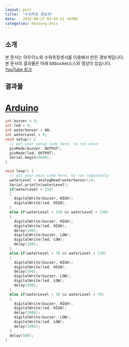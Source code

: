 ```yaml
---
layout: post
title:  "수위측정 경보계"
date:   2018-09-27 03:45:11 +0700
categories: Hansung Univ
---
```

## 소개
본 문서는 아두이노와 수위측정센서를 이용해서 만든 경보계입니다.<br>
본 문서의 결과물은 아래 bitbucket소스와 영상이 있습니다.<br>
<a href="https://www.youtube.com/watch?v=d9mfk2lDWHk">YouTube 링크</a><br>

## 결과물
# <a href="https://bitbucket.org/hong9802/opensourcehw/src/master/WaterLevel/WaterLevel.ino">Arduino</a>
```C
int buzzer = 8;
int led = 9;
int waterSensor = A0;
int waterLevel = 0;
void setup() {
  // put your setup code here, to run once:
  pinMode(buzzer, OUTPUT);
  pinMode(led, OUTPUT);
  Serial.begin(9600);
}

void loop() {
  // put your main code here, to run repeatedly:
  waterLevel = analogRead(waterSensor)/4;
  Serial.println(waterLevel);
  if(waterLevel > 150)
  {
    digitalWrite(buzzer, HIGH);
    digitalWrite(led, HIGH);
  }
  else if(waterLevel > 130 && waterLevel < 150)
  {
    digitalWrite(buzzer, HIGH);
    digitalWrite(led, HIGH);
    delay(100);
    digitalWrite(buzzer, LOW);
    digitalWrite(led, LOW);
    delay(100);
  }
  else if(waterLevel > 70 && waterLevel < 130)
  {
    digitalWrite(buzzer, HIGH);
    digitalWrite(led, HIGH);
    delay(500);
    digitalWrite(buzzer, LOW);
    digitalWrite(led, LOW);
    delay(500);
  }
  else if(waterLevel > 30 && waterLevel < 70)
  {
    digitalWrite(buzzer, HIGH);
    digitalWrite(led, HIGH);
    delay(1000);
    digitalWrite(buzzer, LOW);
    digitalWrite(led, LOW);
    delay(1000);
  }
  delay(500);
}
```